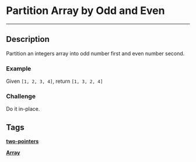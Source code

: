 # Partition Array by Odd and Even
-----
## Description
Partition an integers array into odd number first and even number second.

### Example
Given ```[1, 2, 3, 4]```, return ```[1, 3, 2, 4]```

### Challenge 
Do it in-place.

## Tags
**[two-pointers](http://www.lintcode.com/tag/two-pointers/)**

**[Array](http://www.lintcode.com/tag/array/)**
